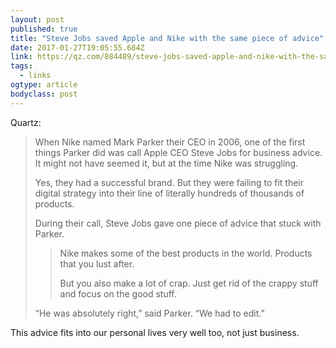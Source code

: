 ```yaml
---
layout: post 
published: true 
title: "Steve Jobs saved Apple and Nike with the same piece of advice" 
date: 2017-01-27T19:05:55.684Z 
link: https://qz.com/884489/steve-jobs-saved-apple-and-nike-with-the-same-piece-of-advice/ 
tags:
  - links
ogtype: article 
bodyclass: post 
---
```


Quartz:

> When Nike named Mark Parker their CEO in 2006, one of the first things Parker did was call Apple CEO Steve Jobs for business advice. It might not have seemed it, but at the time Nike was struggling.
> 
> Yes, they had a successful brand. But they were failing to fit their digital strategy into their line of literally hundreds of thousands of products.
> 
> During their call, Steve Jobs gave one piece of advice that stuck with Parker.
> 
> > Nike makes some of the best products in the world. Products that you lust after. 
> > 
> > But you also make a lot of crap. Just get rid of the crappy stuff and focus on the good stuff.
> 
> 
> “He was absolutely right,” said Parker. “We had to edit.”

This advice fits into our personal lives very well too, not just business.

